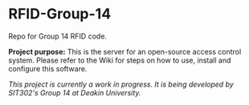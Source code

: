 # RFID-Group-14
Repo for Group 14 RFID code.

**Project purpose:**
This is the server for an open-source access control system.
Please refer to the Wiki for steps on how to use, install and configure this software.

_This project is currently a work in progress. It is being developed by SIT302's Group 14 at Deakin University._

